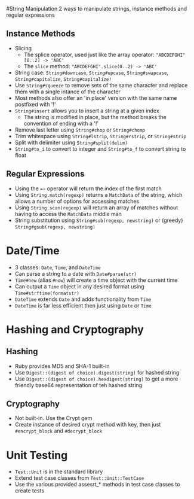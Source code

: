#String Manipulation
2 ways to manipulate strings, instance methods and regular expressions

## Instance Methods
- Slicing
  - The splice operator, used just like the array operator: `"ABCDEFGHI"[0..2] -> 'ABC'`
  - The `slice` method: `"ABCDEFGHI".slice(0..2) -> 'ABC'`
- String case: `String#downcase`, `String#upcase`, `String#swapcase`, `String#capitalize`, `String#capitalize!`
- Use `String#squeeze` to remove sets of the same character and replace them with a single intance of the character
- Most methods also offer an 'in place' version with the same name postfixed with '!'
- `String#insert` allows you to insert a string at a given index
  - The string is modified in place, but the method breaks the convention of ending with a '!'
- Remove last letter using `String#chop` or `String#chomp`
- Trim whitespace using `String#lstrip`, `String#rstrip`, or `String#strip`
- Split with delimiter using `String#split(delim)`
- `String#to_i` to convert to integer and `String#to_f` to convert string to float

## Regular Expressions
- Using the `=~` operator will return the index of the first match
- Using `String.match(regexp)` returns a `MatchData` of the string, which allows a number of options for accessing matches
- Using `String.scan(regexp)` will return an array of matches without having to access the `MatchData` middle man
- String substitution using `String#sub(regexp, newstring)` or (greedy) `String#gsub(regexp, newstring)`

# Date/Time
- 3 classes: `Date`, `Time`, and `DateTime`
- Can parse a string to a date with `Date#parse(str)`
- `Time#new` (alias `#now`) will create a time object with the current time
- Can output a `Time` object in any desired format using `Time#strftime(formatstr)`
- `DateTime` extends `Date` and adds functionality from `Time`
- `DateTime` is far less efficient then just using `Date` or `Time`

# Hashing and Cryptography

## Hashing
- Ruby provides MD5 and SHA-1 built-in
- Use `Digest::(digest of choice).digest(string)` for hashed string
- Use `Digest::(digest of choice).hexdigest(string)` to get a more friendly base64 representation of teh hashed string

## Cryptography
- Not built-in. Use the Crypt gem
- Create instance of desired crypt method with key, then just `#encrypt_block` and `#decrypt_block`

# Unit Testing
- `Test::Unit` is in the standard library
- Extend test case classes from `Test::Unit::TestCase`
- Use the various provided assesrt_* methods in test case classes to create tests
